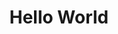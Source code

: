 ---
ee_id: '60'
site: '1'
type: '2'
long_id: 2009-037 Hello World
url: 2009-037-hello-world
year: '2009'
medium: Pen on paper
commission:
add_credit:
dims:
pitch: "<p>​Between 0-100 lines drawn to random points</p>"
ps:
live_url:
related:
title: Hello World
youtube:
imgs: "{filedir_1}hello-world-2009-037-digital-database-ih.jpg"
subheading:
year2: '2009'
download:
add_credits:
related_code: "[2200] Hp-Pen-Plotter-Hello-World (Code) - code-hp-pen-plotter-hello-world"
! '':
layout: things-i-made
---